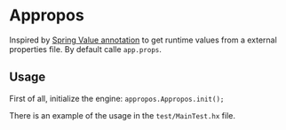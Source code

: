 # Appropos

Inspired by [Spring Value annotation](https://www.baeldung.com/spring-value-annotation) to get runtime values from a external properties file. By default calle `app.props`.

## Usage

First of all, initialize the engine: `appropos.Appropos.init();`

There is an example of the usage in the `test/MainTest.hx` file.
